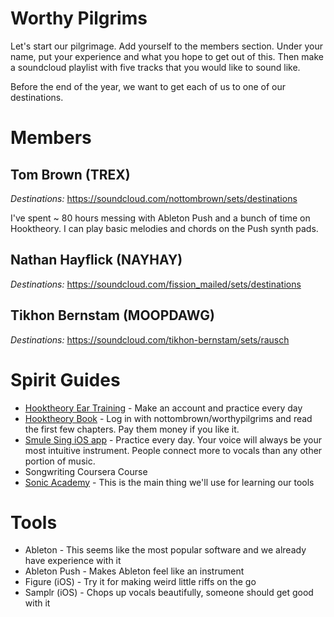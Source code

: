 # Worthy Pilgrims

Let's start our pilgrimage. Add yourself to the members section. Under your name, put your experience and what you hope to get out of this. Then make a soundcloud playlist with five tracks that you would like to sound like.

Before the end of the year, we want to get each of us to one of our destinations.

# Members

## Tom Brown (TREX)

*Destinations:* https://soundcloud.com/nottombrown/sets/destinations

I've spent ~ 80 hours messing with Ableton Push and a bunch of time on Hooktheory. I can play basic melodies and chords on the Push synth pads.

## Nathan Hayflick (NAYHAY)

*Destinations:* https://soundcloud.com/fission_mailed/sets/destinations

## Tikhon Bernstam (MOOPDAWG)

*Destinations:* https://soundcloud.com/tikhon-bernstam/sets/rausch

# Spirit Guides

- [Hooktheory Ear Training](http://www.hooktheory.com/ear-training) - Make an account and practice every day
- [Hooktheory Book](http://www.hooktheory.com/book1/app#/read/1/1) - Log in with nottombrown/worthypilgrims and read the first few chapters. Pay them money if you like it.
- [Smule Sing iOS app](https://itunes.apple.com/us/app/sing!-karaoke-by-smule/id509993510?mt=8) - Practice every day. Your voice will always be your most intuitive instrument. People connect more to vocals than any other portion of music.
- Songwriting Coursera Course
- [Sonic Academy](http://www.sonicacademy.com/) - This is the main thing we'll use for learning our tools

# Tools

- Ableton - This seems like the most popular software and we already have experience with it
- Ableton Push - Makes Ableton feel like an instrument
- Figure (iOS) - Try it for making weird little riffs on the go
- Samplr (iOS) - Chops up vocals beautifully, someone should get good with it
